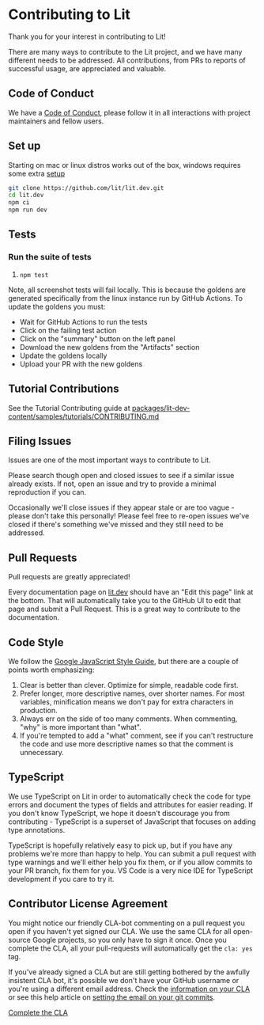 # Contributing to Lit

Thank you for your interest in contributing to Lit!

There are many ways to contribute to the Lit project, and we have many different needs to be addressed. All contributions, from PRs to reports of successful usage, are appreciated and valuable.

## Code of Conduct

We have a [Code of Conduct](https://github.com/lit/lit/blob/main/CODE_OF_CONDUCT.md), please follow it in all interactions with project maintainers and fellow users.

## Set up
Starting on mac or linux distros works out of the box, windows requires some extra [setup](WINDOWS.md)
```bash
git clone https://github.com/lit/lit.dev.git
cd lit.dev
npm ci
npm run dev
```

## Tests

### Run the suite of tests

1. `npm test`

Note, all screenshot tests will fail locally. This is because the goldens are generated specifically from the linux instance run by GitHub Actions. To update the goldens you must:

- Wait for GitHub Actions to run the tests
- Click on the failing test action
- Click on the "summary" button on the left panel
- Download the new goldens from the "Artifacts" section
- Update the goldens locally
- Upload your PR with the new goldens

## Tutorial Contributions

See the Tutorial Contributing guide at [packages/lit-dev-content/samples/tutorials/CONTRIBUTING.md](./packages/lit-dev-content/samples/tutorials/CONTRIBUTING.md)

## Filing Issues

Issues are one of the most important ways to contribute to Lit.

Please search though open and closed issues to see if a similar issue already exists. If not, open an issue and try to provide a minimal reproduction if you can.

Occasionally we'll close issues if they appear stale or are too vague - please don't take this personally! Please feel free to re-open issues we've closed if there's something we've missed and they still need to be addressed.

## Pull Requests

Pull requests are greatly appreciated!

Every documentation page on [lit.dev](https://lit.dev) should have an "Edit this page" link at the bottom. That will automatically take you to the GitHub UI to edit that page and submit a Pull Request. This is a great way to contribute to the documentation.

## Code Style

We follow the [Google JavaScript Style Guide](https://google.github.io/styleguide/jsguide.html), but there are a couple of points worth emphasizing:

1.  Clear is better than clever. Optimize for simple, readable code first.
2.  Prefer longer, more descriptive names, over shorter names. For most variables, minification means we don't pay for extra characters in production.
3.  Always err on the side of too many comments. When commenting, "why" is more important than "what".
4.  If you're tempted to add a "what" comment, see if you can't restructure the code and use more descriptive names so that the comment is unnecessary.

## TypeScript

We use TypeScript on Lit in order to automatically check the code for type errors and document the types of fields and attributes for easier reading. If you don't know TypeScript, we hope it doesn't discourage you from contributing - TypeScript is a superset of JavaScript that focuses on adding type annotations.

TypeScript is hopefully relatively easy to pick up, but if you have any problems we're more than happy to help. You can submit a pull request with type warnings and we'll either help you fix them, or if you allow commits to your PR branch, fix them for you. VS Code is a very nice IDE for TypeScript development if you care to try it.

## Contributor License Agreement

You might notice our friendly CLA-bot commenting on a pull request you open if you haven't yet signed our CLA. We use the same CLA for all open-source Google projects, so you only have to sign it once. Once you complete the CLA, all your pull-requests will automatically get the `cla: yes` tag.

If you've already signed a CLA but are still getting bothered by the awfully insistent CLA bot, it's possible we don't have your GitHub username or you're using a different email address. Check the [information on your CLA](https://cla.developers.google.com/clas) or see this help article on [setting the email on your git commits](https://help.github.com/articles/setting-your-email-in-git/).

[Complete the CLA](https://cla.developers.google.com/clas)
